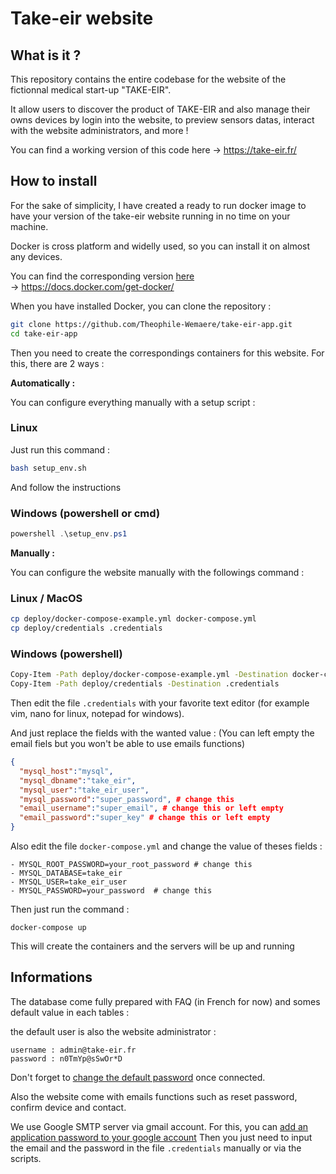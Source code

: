 # Take-eir website

## What is it ?

This repository contains the entire codebase for the website of the fictionnal medical start-up "TAKE-EIR". 

It allow users to discover the product of TAKE-EIR and also manage their owns devices by login into the website, to preview sensors datas, interact with the website administrators, and more !

You can find a working version of this code here -> https://take-eir.fr/

## How to install

For the sake of simplicity, I have created a ready to run docker image to have your version of the take-eir website running in no time on your machine.

Docker is cross platform and widelly used, so you can install it on almost any devices. 

You can find the corresponding version [here](https://docs.docker.com/get-docker/) <br>
-> https://docs.docker.com/get-docker/

When you have installed Docker, you can clone the repository :
```sh
git clone https://github.com/Theophile-Wemaere/take-eir-app.git
cd take-eir-app
```

Then you need to create the correspondings containers for this website.
For this, there are 2 ways :

**Automatically :**

You can configure everything manually with a setup script :

### Linux 

Just run this command :

```sh
bash setup_env.sh
```

And follow the instructions

### Windows (powershell or cmd)
```ps1
powershell .\setup_env.ps1
```


**Manually :**

You can configure the website manually with the followings command :

### Linux / MacOS

```sh
cp deploy/docker-compose-example.yml docker-compose.yml
cp deploy/credentials .credentials
```

### Windows (powershell)
```sh
Copy-Item -Path deploy/docker-compose-example.yml -Destination docker-compose.yml
Copy-Item -Path deploy/credentials -Destination .credentials
```

Then edit the file `.credentials` with your favorite text editor (for example vim, nano for linux, notepad for windows).

And just replace the fields with the wanted value :
(You can left empty the email fiels but you won't be able to use emails functions)
```json
{
  "mysql_host":"mysql",
  "mysql_dbname":"take_eir",
  "mysql_user":"take_eir_user",
  "mysql_password":"super_password", # change this
  "email_username":"super_email", # change this or left empty
  "email_password":"super_key" # change this or left empty
}
``` 

Also edit the file `docker-compose.yml` and change the value of theses fields :
```
- MYSQL_ROOT_PASSWORD=your_root_password # change this
- MYSQL_DATABASE=take_eir
- MYSQL_USER=take_eir_user
- MYSQL_PASSWORD=your_password  # change this
```

Then just run the command :
```
docker-compose up
```

This will create the containers and the servers will be up and running

## Informations 

The database come fully prepared with FAQ (in French for now) and somes default value in each tables :

the default user is also the website administrator :
```
username : admin@take-eir.fr
password : n0TmYp@sSwOr*D 
```

Don't forget to [change the default password](https://owasp.org/Top10/A07_2021-Identification_and_Authentication_Failures/) once connected.

Also the website come with emails functions such as reset password, confirm device and contact.

We use Google SMTP server via gmail account. For this, you can [add an application password to your google account](https://support.google.com/accounts/answer/185833?)
Then you just need to input the email and the password in the file `.credentials` manually or via the scripts.